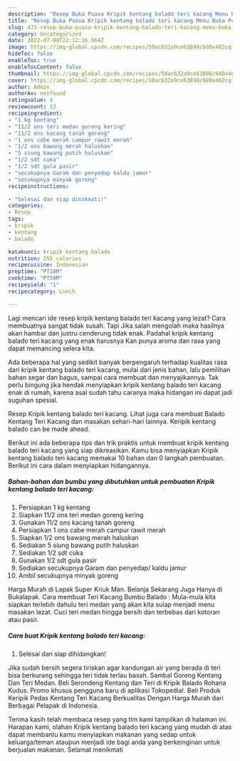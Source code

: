 ```yaml
---
description: "Resep Buka Puasa Kripik kentang balado teri kacang Menu Buka Puas"
title: "Resep Buka Puasa Kripik kentang balado teri kacang Menu Buka Puas"
slug: 473-resep-buka-puasa-kripik-kentang-balado-teri-kacang-menu-buka-puas
category: Uncategorized
date: 2022-07-08T22:12:16.964Z
image: https://img-global.cpcdn.com/recipes/50ac632a9ce63898/680x482cq70/kripik-kentang-balado-teri-kacang-foto-resep-utama.jpg
hideToc: false
enableToc: true
enableTocContent: false
thumbnail: https://img-global.cpcdn.com/recipes/50ac632a9ce63898/680x482cq70/kripik-kentang-balado-teri-kacang-foto-resep-utama.jpg
cover: https://img-global.cpcdn.com/recipes/50ac632a9ce63898/680x482cq70/kripik-kentang-balado-teri-kacang-foto-resep-utama.jpg
author: Admin
authorAv: notfound
ratingvalue: 4
reviewcount: 13
recipeingredient:
- "1 kg kentang"
- "11/2 ons teri medan goreng kering"
- "11/2 ons kacang tanah goreng"
- "1 ons cabe merah campur rawit merah"
- "1/2 ons bawang merah haluskan"
- "5 siung bawang putih haluskan"
- "1/2 sdt cuka"
- "1/2 sdt gula pasir"
- "secukupnya Garam dan penyedap kaldu jamur"
- "secukupnya minyak goreng"
recipeinstructions:

- "Selesai dan siap dinikmati!"
categories:
- Resep
tags:
- kripik
- kentang
- balado

katakunci: kripik kentang balado 
nutrition: 255 calories
recipecuisine: Indonesian
preptime: "PT18M"
cooktime: "PT50M"
recipeyield: "1"
recipecategory: Lunch

---
```



Lagi mencari ide resep kripik kentang balado teri kacang yang lezat? Cara membuatnya sangat tidak susah. Tapi Jika salah mengolah maka hasilnya akan hambar dan justru cenderung tidak enak. Padahal kripik kentang balado teri kacang yang enak harusnya Kan punya aroma dan rasa yang dapat memancing selera kita.


Ada beberapa hal yang sedikit banyak berpengaruh terhadap kualitas rasa dari kripik kentang balado teri kacang, mulai dari jenis bahan, lalu pemilihan bahan segar dan bagus, sampai cara membuat dan menyajikannya. Tak perlu bingung jika hendak menyiapkan kripik kentang balado teri kacang enak di rumah, karena asal sudah tahu caranya maka hidangan ini dapat jadi suguhan spesial.

Resep Kripik kentang balado teri kacang. Lihat juga cara membuat Balado Kentang Teri Kacang dan masakan sehari-hari lainnya. Keripik kentang balado can be made ahead.


Berikut ini ada beberapa tips dan trik praktis untuk membuat kripik kentang balado teri kacang yang siap dikreasikan. Kamu bisa menyiapkan Kripik kentang balado teri kacang memakai 10 bahan dan 0 langkah pembuatan. Berikut ini cara dalam menyiapkan hidangannya.

<!--inarticleads1-->

##### Bahan-bahan dan bumbu yang dibutuhkan untuk pembuatan Kripik kentang balado teri kacang:

1. Persiapkan 1 kg kentang
1. Siapkan 11/2 ons teri medan goreng kering
1. Gunakan 11/2 ons kacang tanah goreng
1. Persiapkan 1 ons cabe merah campur rawit merah
1. Siapkan 1/2 ons bawang merah haluskan
1. Sediakan 5 siung bawang putih haluskan
1. Sediakan 1/2 sdt cuka
1. Gunakan 1/2 sdt gula pasir
1. Sediakan secukupnya Garam dan penyedap/ kaldu jamur
1. Ambil secukupnya minyak goreng


Harga Murah di Lapak Super Kriuk Man. Belanja Sekarang Juga Hanya di Bukalapak. Cara membuat Teri Kacang Bumbu Balado : Mula-mula kita siapkan terlebih dahulu teri medan yang akan kita sulap menjadi menu masakan lezat. Cuci teri medan hingga bersih dan terbebas dari kotoran atau pasir. 

<!--inarticleads2-->

##### Cara buat Kripik kentang balado teri kacang:


1. Selesai dan siap dihidangkan!

Jika sudah bersih segera tiriskan agar kandungan air yang berada di teri bisa berkurang sehingga teri tidak terlau basah. Sambal Goreng Kentang Dan Teri Medan. Beli Serondeng Kentang dan Teri di Kripik Balado Rohana Kudus. Promo khusus pengguna baru di aplikasi Tokopedia!. Beli Produk Keripik Pedas Kentang Teri Kacang Berkualitas Dengan Harga Murah dari Berbagai Pelapak di Indonesia. 

Terima kasih telah membaca resep yang tim kami tampilkan di halaman ini. Harapan kami, olahan Kripik kentang balado teri kacang yang mudah di atas dapat membantu kamu menyiapkan makanan yang sedap untuk keluarga/teman ataupun menjadi ide bagi anda yang berkeinginan untuk berjualan makanan. Selamat menikmati

